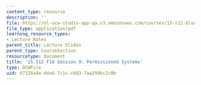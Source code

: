 ```yaml
---
content_type: resource
description: ''
file: https://ol-ocw-studio-app-qa.s3.amazonaws.com/courses/15-s12-blockchain-and-money-fall-2018/97328a4ed4a67c1cc6837aa294bc2c0b_MIT15_S12F18_ses9.pdf
file_type: application/pdf
learning_resource_types:
- Lecture Notes
parent_title: Lecture Slides
parent_type: CourseSection
resourcetype: Document
title: '15.S12 F18 Session 9: Permissioned Systems'
type: OCWFile
uid: 97328a4e-d4a6-7c1c-c683-7aa294bc2c0b
---
```


